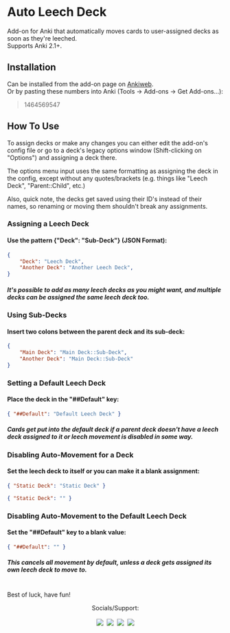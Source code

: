 # Auto Leech Deck
Add-on for Anki that automatically moves cards to user-assigned decks as soon as they're leeched.  
Supports Anki 2.1+.  

## Installation
Can be installed from the add-on page on [Ankiweb](https://ankiweb.net).  
Or by pasting these numbers into Anki (Tools -> Add-ons -> Get Add-ons...):  

> 1464569547

## How To Use

To assign decks or make any changes you can either edit the add-on's config file or go to a deck's legacy options window (Shift-clicking on "Options") and assigning a deck there.  

The options menu input uses the same formatting as assigning the deck in the config, except without any quotes/brackets (e.g. things like "Leech Deck", "Parent::Child", etc.)

Also, quick note, the decks get saved using their ID's instead of their names, so renaming or moving them shouldn't break any assignments.

### Assigning a Leech Deck
#### Use the pattern {"Deck": "Sub-Deck"} (JSON Format):
```json
{
    "Deck": "Leech Deck",
    "Another Deck": "Another Leech Deck",
}
```
##### It's possible to add as many leech decks as you might want, and multiple decks can be assigned  the same leech deck too.

### Using Sub-Decks
#### Insert two colons between the parent deck and its sub-deck:
```json
{
    "Main Deck": "Main Deck::Sub-Deck",
    "Another Deck": "Main Deck::Sub-Deck"
}
```

### Setting a Default Leech Deck
#### Place the deck in the "##Default" key:
```json
{ "##Default": "Default Leech Deck" }
```
##### Cards get put into the default deck if a parent deck doesn't have a leech deck assigned to it or leech movement is disabled in some way.

### Disabling Auto-Movement for a Deck
#### Set the leech deck to itself or you can make it a blank assignment:
```json
{ "Static Deck": "Static Deck" }
```
```json
{ "Static Deck": "" }
```

### Disabling Auto-Movement to the Default Leech Deck
#### Set the "##Default" key to a blank value:
```json
{ "##Default": "" }
```
##### This cancels all movement by default, unless a deck gets assigned its own leech deck to move to. <br><br>

Best of luck, have fun!

<div align="center">Socials/Support:</div><br>

<div align="center"><a href="https://github.com/iamjustkoi/AutoLeechDeck"><img src="https://i.imgur.com/O9GP8el.png"></a>&nbsp;&nbsp;<a href="https://twitter.com/home"><img src="https://i.imgur.com/EcvLG65.png"></a>&nbsp;&nbsp;<a href="https://ko-fi.com/iamjustkoi"><img src="https://i.imgur.com/9LyzzhD.png"></a>&nbsp;&nbsp;<a href="https://www.patreon.com/iamjustkoi"><img src="https://i.imgur.com/0iuIV8b.png"></a></div>
